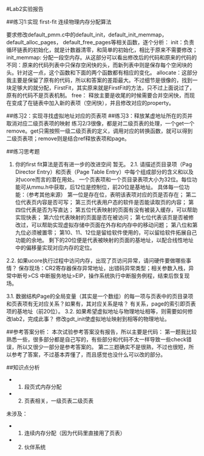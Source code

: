 #Lab2实验报告

##练习1:实现 first-fit 连续物理内存分配算法

要求修改default_pmm.c中的default_init，default_init_memmap，default_alloc_pages， default_free_pages等相关函数，逐个分析：
init：负责循环链表的初始化，就是计数器清零，和简单的初始化，相比于原来不需要修改；
init_memmap: 分配一段空内存。从这部分可以看出修改后的代码和原来的代码的不同：原来的代码列表中只保存空闲快的头，而新列表中则是保存每个空闲块的头。针对这一点，这个函数和下面的两个函数都有相应的变化。
allocate：这部分我主要是保留了原有的代码，所以和答案的差距最大。不过细节是很像的，找到一块足够大的就分配，FirstFit，其实原来就是FirstFit的方法，只不过上面说过了，原有的代码不是页表机制。
free： 释放主要是收尾的时候需要合并空闲快，而现在变成了在链表中加入新的表项（空闲快），并且修改对应的property。

##练习2：实现寻找虚拟地址对应的页表项
##练习3：释放某虚地址所在的页并取消对应二级页表项的映射
练习2/3很像，都是对二级页表的处理，一个get一个remove。get只需按照一级二级页表的定义，调用对应的转换函数，就可以得到二级页表项；remove则是结合ref释放表项和page。

##练习思考题
1. 你的first fit算法是否有进一步的改进空间
暂无。
2.1. 请描述页目录项（Pag Director Entry）和页表（Page Table Entry）中每个组成部分的含义和以及对ucore而言的潜在用处。
一个页表项和一个页目录表项大小为32位。每位功能可从mmu.h中获取，后12位是控制位，前20位是基地址。
具体每一位功能：（参考其他来源）
第一位是存在位，表明该表项对应的页是否存在；
第二位代表页内容是否可写；
第三页代表用户态的软件是否能读取页的内容；
第四位代表是否为写直达；
第五位代表映射的页面有没有被装入缓存，可以帮助实现快表；
第六位代表映射的页面是否在被访问；
第七位代表该页是否被修改过，可以帮助实现虚拟存储中页面在外存和内存中的移动问题；
第八位和第九位必须被置零；
第10、11、12位是留给软件使用的，可以留给软件拓展自己功能的余地。
剩下的20位便是代表被映射的页面的基地址，以配合线性地址中的偏移量实现对应内存的定位。

2.2. 如果ucore执行过程中访问内存，出现了页访问异常，请问硬件要做哪些事情？
保存现场：CR2寄存器保存异常地址，出错码异常类型；相关参数入栈，异常中断号>CS 中断服务地址>EIP，操作系统执行中断服务例程，结束后恢复现场。

3.1. 数据结构Page的全局变量（其实是一个数组）的每一项与页表中的页目录项和页表项有无对应关系？如果有，其对应关系是啥？
有关系，page的索引即页表项的基地址（前20位）。
3.2. 如果希望虚拟地址与物理地址相等，则需要如何修改lab2，完成此事？ 
修改gdt_init使虚拟地址映射到相等的物理地址。

##参考答案分析：
本次试验参考答案没有报告，所以主要是代码：
第一题我比较熟悉一些，很多部分都是自己写的，有些部分和代码不太一样导致一些check错误，所以又很少一部分是参考答案的。
第二三题确实不是很熟，不过也很短，所以参考了答案，不过基本弄懂了，而且感觉也没什么可以改的部分。

##知识点分析
- 1. 段页式内存分配
- 2. 页表相关，一级页表二级页表

未涉及：
- 1. 连续内存分配（因为代码里直接用了页表）
- 2. 伙伴系统
